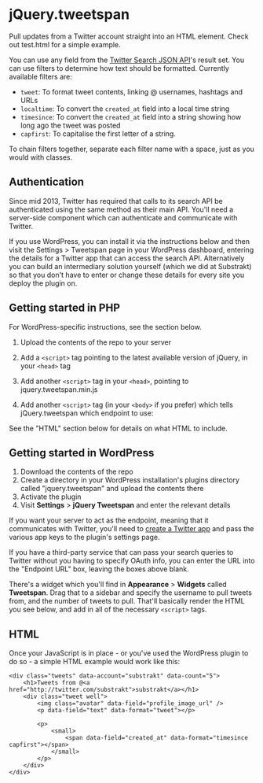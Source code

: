 # jQuery.tweetspan

Pull updates from a Twitter account straight into an HTML element. Check out test.html for a simple example.

You can use any field from the
[Twitter Search JSON API](https://dev.twitter.com/docs/api/1/get/search)'s result set. You can use filters
to determine how text should be formatted. Currently available filters are:

- `tweet`: To format tweet contents, linking @ usernames, hashtags and URLs
- `localtime`: To convert the `created_at` field into a local time string
- `timesince`: To convert the `created_at` field into a string showing how long ago the tweet was posted
- `capfirst`: To capitalise the first letter of a string.

To chain filters together, separate each filter name with a space, just as you would with classes.

## Authentication

Since mid 2013, Twitter has required that calls to its search API be authenticated using the same method as
their main API. You'll need a server-side component which can authenticate and communicate with Twitter.

If you use WordPress, you can install it via the instructions below and then visit the Settings > Tweetspan
page in your WordPress dashboard, entering the details for a Twitter app that can access the search API.
Alternatively you can build an intermediary solution yourself (which we did at Substrakt) so that you don't
have to enter or change these details for every site you deploy the plugin on.

## Getting started in PHP

For WordPress-specific instructions, see the section below.

1. Upload the contents of the repo to your server
2. Add a `<script>` tag pointing to the latest available version of jQuery, in your `<head>` tag
3. Add another `<script>` tag in your `<head>`, pointing to jquery.tweetspan.min.js
4. Add another `<script>` tag (in your `<body>` if you prefer) which tells jQuery.tweetspan which endpoint to use:

	<script>$.tweetspan('endpoint', '/jquery.tweetspan.php');</script>

See the "HTML" section below for details on what HTML to include.

## Getting started in WordPress

1. Download the contents of the repo
2. Create a directory in your WordPress installation's plugins directory called "jquery.tweetspan" and upload the contents there
3. Activate the plugin
4. Visit **Settings** > **jQuery Tweetspan** and enter the relevant details

If you want your server to act as the endpoint, meaning that it communicates with Twitter, you'll need to
[create a Twitter app](https://dev.twitter.com/apps/new) and pass the various app keys to the plugin's settings
page.

If you have a third-party service that can pass your search queries to Twitter without you having to specify
OAuth info, you can enter the URL into the "Endpoint URL" box, leaving the boxes above blank.

There's a widget which you'll find in **Appearance** > **Widgets** called **Tweetspan**. Drag that to a sidebar
and specify the username to pull tweets from, and the number of tweets to pull. That'll basically render
the HTML you see below, and add in all of the necessary `<script>` tags.

## HTML

Once your JavaScript is in place - or you've used the WordPress plugin to do so - a simple HTML example
would work like this:

    <div class="tweets" data-account="substrakt" data-count="5">
        <h1>Tweets from @<a href="http://twitter.com/substrakt">substrakt</a></h1>
        <div class="tweet well">
            <img class="avatar" data-field="profile_image_url" />
            <p data-field="text" data-format="tweet"></p>
            
            <p>
                <small>
                    <span data-field="created_at" data-format="timesince capfirst"></span>
                </small>
            </p>
        </div>
    </div>
